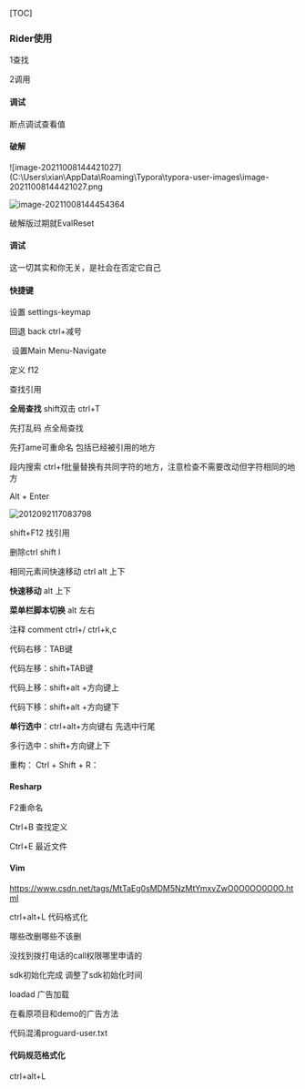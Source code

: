 [TOC]

### Rider使用

1查找

2调用



#### 调试

断点调试查看值



#### 破解

![image-20211008144421027](C:\Users\xian\AppData\Roaming\Typora\typora-user-images\image-20211008144421027.png

![image-20211008144454364](C:\Users\xian\AppData\Roaming\Typora\typora-user-images\image-20211008144454364.png)

破解版过期就EvalReset

#### 调试

这一切其实和你无关，是社会在否定它自己

#### 快捷键



设置 settings-keymap

回退 back ctrl+减号

​	设置Main Menu-Navigate

定义 f12

查找引用 

**全局查找** shift双击 ctrl+T

先打乱码 点全局查找

先打ame可重命名 包括已经被引用的地方

段内搜索 ctrl+f批量替换有共同字符的地方，注意检查不需要改动但字符相同的地方

Alt + Enter 

![2012092117083798](C:\Users\xian\Desktop\2012092117083798.png)

shift+F12 找引用



删除ctrl shift l 

相同元素间快速移动 ctrl alt 上下 

**快速移动**  alt 上下 

**菜单栏脚本切换**  alt 左右

注释 comment ctrl+/ ctrl+k,c

代码右移：TAB键 

代码左移：shift+TAB键

代码上移：shift+alt +方向键上

代码下移：shift+alt +方向键下

**单行选中**：ctrl+alt+方向键右 先选中行尾

多行选中：shift+方向键上下

重构： Ctrl + Shift + R：

#### Resharp

F2重命名

Ctrl+B 查找定义

Ctrl+E 最近文件



#### Vim

https://www.csdn.net/tags/MtTaEg0sMDM5NzMtYmxvZwO0O0OO0O0O.html



ctrl+alt+L 代码格式化



哪些改删哪些不该删

没找到拨打电话的call权限哪里申请的



sdk初始化完成 调整了sdk初始化时间

loadad 广告加载

在看原项目和demo的广告方法



代码混淆proguard-user.txt





#### 代码规范格式化

ctrl+alt+L
